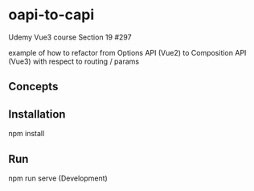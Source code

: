 # oapi-to-capi

Udemy Vue3 course Section 19 #297

example of how to refactor from Options API (Vue2) to Composition API (Vue3)
with respect to routing / params

## Concepts



## Installation

npm install


## Run

npm run serve (Development)

